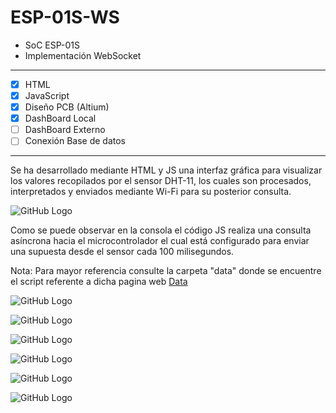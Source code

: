 # ESP-01S-WS

* SoC ESP-01S
* Implementación WebSocket

<hr>

- [x] HTML
- [x] JavaScript
- [x] Diseño PCB (Altium)
- [x] DashBoard Local
- [ ] DashBoard Externo
- [ ] Conexión Base de datos

<hr>

<p>Se ha desarrollado mediante HTML y JS una interfaz gráfica para visualizar los valores recopilados por el sensor DHT-11, los cuales son procesados, interpretados y enviados mediante Wi-Fi para su posterior consulta.</p>

![GitHub Logo](/Diseño/ESP-01S-WS/Img/Capturas/WS/01.JPG)

<p>Como se puede observar en la consola el código JS realiza una consulta asíncrona hacia el microcontrolador el cual está configurado para enviar una supuesta desde el sensor cada 100 milisegundos.</p>

Nota: Para mayor referencia consulte la carpeta "data" donde se encuentre el script referente a dicha pagina web
[Data](/Codigo/data)

![GitHub Logo](/Diseño/ESP-01S-WS/Img/Capturas/WS/02.JPG)

![GitHub Logo](/Diseño/ESP-01S-WS/Img/Capturas/01.jpeg)

![GitHub Logo](/Diseño/ESP-01S-WS/Img/Capturas/02.jpeg)

![GitHub Logo](/Diseño/ESP-01S-WS/Img/Capturas/05.jpeg)

![GitHub Logo](/Diseño/ESP-01S-WS/Img/Capturas/13.jpeg)

![GitHub Logo](/Diseño/ESP-01S-WS/Img/Capturas/14.jpeg)



